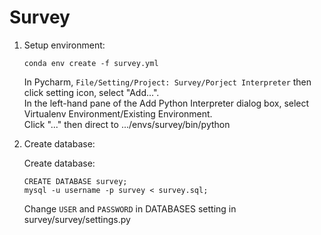 # Survey

1. Setup environment:

    ```
    conda env create -f survey.yml
    ```
    In Pycharm, ```File/Setting/Project: Survey/Porject Interpreter``` then click setting icon, select "Add...".<br>
    In the left-hand pane of the Add Python Interpreter dialog box, select Virtualenv Environment/Existing Environment.<br>
    Click "..." then direct to .../envs/survey/bin/python 
2. Create database:

    Create database:

    ```
    CREATE DATABASE survey;
    mysql -u username -p survey < survey.sql;
    ```
    Change ```USER``` and ```PASSWORD``` in DATABASES setting in survey/survey/settings.py
